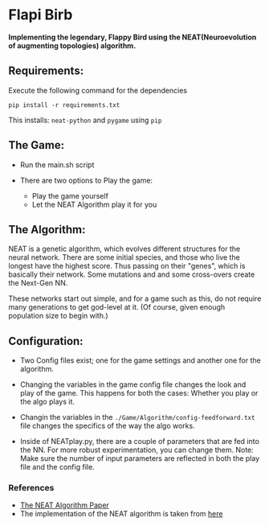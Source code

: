 # Flapi Birb
**Implementing the legendary, Flappy Bird using the NEAT(Neuroevolution of augmenting topologies) algorithm.**

## Requirements:

Execute the following command for the dependencies

`pip install -r requirements.txt`

This installs: `neat-python` and `pygame` using `pip`

## The Game:
- Run the main.sh script

- There are two options to Play the game: 
    - Play the game yourself
    - Let the NEAT Algorithm play it for you

## The Algorithm:
NEAT is a genetic algorithm, which evolves different structures for the neural network. There are some initial species, and those who live the longest have the highest score. Thus passing on their "genes", which is basically their network. Some mutations and and some cross-overs create the Next-Gen NN.

These networks start out simple, and for a game such as this, do not require many generations to get god-level at it. (Of course, given enough population size to begin with.)

## Configuration:
- Two Config files exist; one for the game settings and another one for the algorithm. 

- Changing the variables in the game config file changes the look and play of the game. This happens for both the cases: Whether you play or the algo plays it.

- Changin the variables in the `./Game/Algorithm/config-feedforward.txt` file changes the specifics of the way the algo works.

- Inside of NEATplay.py, there are a couple of parameters that are fed into the NN. For more robust experimentation, you can change them.
Note: Make sure the number of input parameters are reflected in both the play file and the config file.

### References
- [The NEAT Algorithm Paper](http://nn.cs.utexas.edu/downloads/papers/stanley.ec02.pdf)
- The implementation of the NEAT algorithm is taken from [here](https://github.com/CodeReclaimers/neat-python) 
